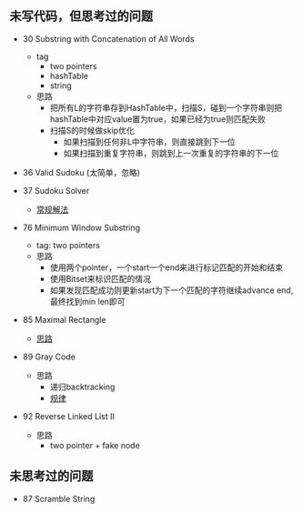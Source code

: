 
## 未写代码，但思考过的问题

* 30 Substring with Concatenation of All Words
    * tag
        * two pointers
        * hashTable
        * string
    * 思路
        * 把所有L的字符串存到HashTable中，扫描S，碰到一个字符串则把hashTable中对应value置为true，如果已经为true则匹配失败
        * 扫描S的时候做skip优化
            * 如果扫描到任何非L中字符串，则直接跳到下一位
            * 如果扫描到重复字符串，则跳到上一次重复的字符串的下一位

* 36 Valid Sudoku (太简单，忽略)
* 37 Sudoku Solver
    * [常规解法](http://58.20.53.45/files/files_upload/content/material_169/COLUMN_6/file_8.htm)
    
* 76 Minimum Window Substring
    * tag: two pointers
    * 思路
        * 使用两个pointer，一个start一个end来进行标记匹配的开始和结束
        * 使用Bitset来标识匹配的情况
        * 如果发现匹配成功则更新start为下一个匹配的字符继续advance end, 最终找到min len即可

* 85 Maximal Rectangle
    * [思路](http://www.cnblogs.com/lichen782/p/leetcode_maximal_rectangle.html)

* 89 Gray Code
    * 思路
        * 递归backtracking
        * [规律](http://blog.csdn.net/worldwindjp/article/details/21536103)

* 92 Reverse Linked List II
    * 思路
        * two pointer + fake node

## 未思考过的问题

* 87 Scramble String
